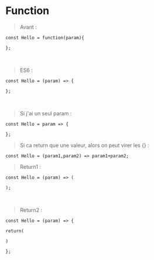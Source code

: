 # Function

> Avant : 

    const Hello = function(param){
    
    };
<br>

> ES6 : 

    const Hello = (param) => {
    
    };
<br>

> Si j'ai un seul param : 

    const Hello = param => {
    
    };
    
> Si ca return que une valeur, alors on peut virer les {} : 

    const Hello = (param1,param2) => param1+param2;
    
> Return1 : 

    const Hello = (param) => (
    
    );   
<br>

> Return2 : 

    const Hello = (param) => {
    
    return(
    
    )
    
    };    
    
